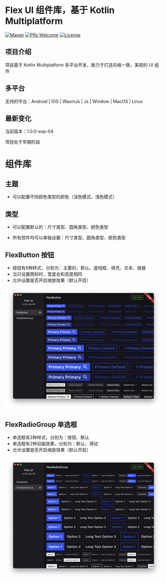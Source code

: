 # Flex UI 组件库，基于 Kotlin Multiplatform

[![Maven](https://img.shields.io/badge/Maven-Central-download.svg)](https://central.sonatype.com/search?q=cn.vividcode.multiplatform:flex-ui)
[![PRs Welcome](https://img.shields.io/badge/PRs-welcome-brightgreen.svg)](https://github.com/vividcodex/flex-ui/blob/master/README.md)
[![License](https://img.shields.io/badge/Apache-2.0-brightgreen.svg)](https://github.com/vividcodex/flex-ui/blob/master/LICENSE-2.0)

## 项目介绍

项目基于 Kotlin Multiplatform 多平台开发，致力于打造风格一致，美观的 UI 组件

## 多平台

支持的平台：Android | IOS | WasmJs | Js | Window | MacOS | Linux

## 最新变化

当前版本：1.0.0-exp-04

项目处于早期阶段

# 组件库

## 主题

- 可以配置不同颜色类型的颜色（深色模式、浅色模式）

## 类型

- 可以配置默认的：尺寸类型、圆角类型、颜色类型

- 所有控件均可以单独设置：尺寸类型、圆角类型、颜色类型

## FlexButton 按钮

- 按钮有6种样式，分别为：主要的、默认、虚线框、填充、文本、链接
- 当只设置图标时，宽度会和高度相同
- 允许设置是否开启缩放效果（默认开启）

![FlexButton.png](image/FlexButton.png)

## FlexRadioGroup 单选框

- 单选框有2种样式，分别为：按钮、默认
- 单选框有2种动画效果，分别为：默认、滑动
- 允许设置是否开启缩放效果（默认开启）

![FlexRadioGroup.png](image/FlexRadioGroup.png)